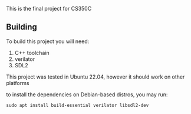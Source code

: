 This is the final project for CS350C

## Building

To build this project you will need:

1. C++ toolchain
2. verilator
3. SDL2

This project was tested in Ubuntu 22.04, however it should work on other platforms

to install the dependencies on Debian-based distros, you may run:

```shell
sudo apt install build-essential verilator libsdl2-dev
```

